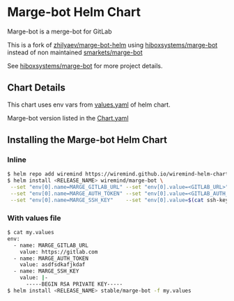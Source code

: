 # Marge-bot Helm Chart
Marge-bot is a merge-bot for GitLab

This is a fork of [zhilyaev/marge-bot-helm](https://github.com/zhilyaev/marge-bot-helm/)
using [hiboxsystems/marge-bot](https://github.com/hiboxsystems/marge-bot) instead of
non maintained [smarkets/marge-bot](https://github.com/smarkets/marge-bot)


See [hiboxsystems/marge-bot](https://github.com/hiboxsystems/marge-bot) for more project details.

## Chart Details

This chart uses env vars from [values.yaml](values.yaml) of helm chart.

Marge-bot version listed in the [Chart.yaml](Chart.yaml)

## Installing the Marge-bot Helm Chart

### Inline
```bash
$ helm repo add wiremind https://wiremind.github.io/wiremind-helm-charts
$ helm install <RELEASE_NAME> wiremind/marge-bot \
 --set "env[0].name=MARGE_GITLAB_URL" --set "env[0].value=<GITLAB_URL>" \
 --set "env[0].name=MARGE_AUTH_TOKEN" --set "env[0].value=<GITLAB_AUTH_TOKEN>" \
 --set "env[0].name=MARGE_SSH_KEY"    --set "env[0].value=$(cat ssh-key)"
```

### With values file

```bash
$ cat my.values
env:
  - name: MARGE_GITLAB_URL
    value: https://gitlab.com
  - name: MARGE_AUTH_TOKEN
    value: asdfsdkafjkdaf
  - name: MARGE_SSH_KEY
    value: |-
      -----BEGIN RSA PRIVATE KEY-----
$ helm install <RELEASE_NAME> stable/marge-bot -f my.values
```
